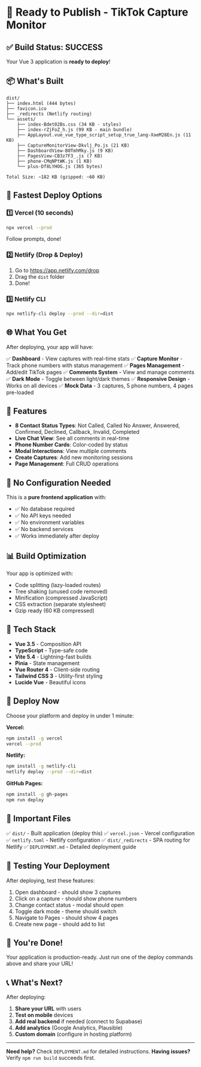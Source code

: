 # 🚀 Ready to Publish - TikTok Capture Monitor

## ✅ Build Status: SUCCESS

Your Vue 3 application is **ready to deploy**!

## 📦 What's Built

```
dist/
├── index.html (444 bytes)
├── favicon.ico
├── _redirects (Netlify routing)
└── assets/
    ├── index-Bdet02Bs.css (34 KB - styles)
    ├── index-rZjFoZ_h.js (99 KB - main bundle)
    ├── AppLayout.vue_vue_type_script_setup_true_lang-XaeM28En.js (11 KB)
    ├── CaptureMonitorView-Dkvlj_Po.js (21 KB)
    ├── DashboardView-B0TmhMky.js (9 KB)
    ├── PagesView-CB3z7F3_.js (7 KB)
    ├── phone-CMqNPtWK.js (1 KB)
    └── plus-Df8LYHOG.js (365 bytes)

Total Size: ~182 KB (gzipped: ~60 KB)
```

## 🎯 Fastest Deploy Options

### 1️⃣ Vercel (10 seconds)
```bash
npx vercel --prod
```
Follow prompts, done!

### 2️⃣ Netlify (Drop & Deploy)
1. Go to https://app.netlify.com/drop
2. Drag the `dist` folder
3. Done!

### 3️⃣ Netlify CLI
```bash
npx netlify-cli deploy --prod --dir=dist
```

## 🌐 What You Get

After deploying, your app will have:

✅ **Dashboard** - View captures with real-time stats
✅ **Capture Monitor** - Track phone numbers with status management
✅ **Pages Management** - Add/edit TikTok pages
✅ **Comments System** - View and manage comments
✅ **Dark Mode** - Toggle between light/dark themes
✅ **Responsive Design** - Works on all devices
✅ **Mock Data** - 3 captures, 5 phone numbers, 4 pages pre-loaded

## 📱 Features

- **8 Contact Status Types**: Not Called, Called No Answer, Answered, Confirmed, Declined, Callback, Invalid, Completed
- **Live Chat View**: See all comments in real-time
- **Phone Number Cards**: Color-coded by status
- **Modal Interactions**: View multiple comments
- **Create Captures**: Add new monitoring sessions
- **Page Management**: Full CRUD operations

## 🔧 No Configuration Needed

This is a **pure frontend application** with:
- ✅ No database required
- ✅ No API keys needed
- ✅ No environment variables
- ✅ No backend services
- ✅ Works immediately after deploy

## 📊 Build Optimization

Your app is optimized with:
- Code splitting (lazy-loaded routes)
- Tree shaking (unused code removed)
- Minification (compressed JavaScript)
- CSS extraction (separate stylesheet)
- Gzip ready (60 KB compressed)

## 🎨 Tech Stack

- **Vue 3.5** - Composition API
- **TypeScript** - Type-safe code
- **Vite 5.4** - Lightning-fast builds
- **Pinia** - State management
- **Vue Router 4** - Client-side routing
- **Tailwind CSS 3** - Utility-first styling
- **Lucide Vue** - Beautiful icons

## 🚀 Deploy Now

Choose your platform and deploy in under 1 minute:

**Vercel:**
```bash
npm install -g vercel
vercel --prod
```

**Netlify:**
```bash
npm install -g netlify-cli
netlify deploy --prod --dir=dist
```

**GitHub Pages:**
```bash
npm install -g gh-pages
npm run deploy
```

## 📝 Important Files

✅ `dist/` - Built application (deploy this)
✅ `vercel.json` - Vercel configuration
✅ `netlify.toml` - Netlify configuration
✅ `dist/_redirects` - SPA routing for Netlify
✅ `DEPLOYMENT.md` - Detailed deployment guide

## 🐛 Testing Your Deployment

After deploying, test these features:
1. Open dashboard - should show 3 captures
2. Click on a capture - should show phone numbers
3. Change contact status - modal should open
4. Toggle dark mode - theme should switch
5. Navigate to Pages - should show 4 pages
6. Create new page - should add to list

## 🎉 You're Done!

Your application is production-ready. Just run one of the deploy commands above and share your URL!

## 📞 What's Next?

After deploying:
1. **Share your URL** with users
2. **Test on mobile** devices
3. **Add real backend** if needed (connect to Supabase)
4. **Add analytics** (Google Analytics, Plausible)
5. **Custom domain** (configure in hosting platform)

---

**Need help?** Check `DEPLOYMENT.md` for detailed instructions.
**Having issues?** Verify `npm run build` succeeds first.
